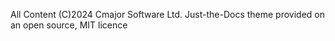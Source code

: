 All Content (C)2024 Cmajor Software Ltd. Just-the-Docs theme provided on an open source, MIT licence